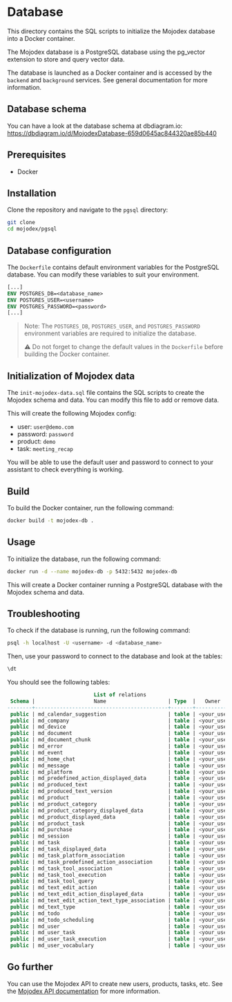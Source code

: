 # Database

This directory contains the SQL scripts to initialize the Mojodex database into a Docker container.

The Mojodex database is a PostgreSQL database using the pg_vector extension to store and query vector data.

The database is launched as a Docker container and is accessed by the `backend` and `background` services. See general documentation for more information.

## Database schema

You can have a look at the database schema at dbdiagram.io:
https://dbdiagram.io/d/MojodexDatabase-659d0645ac844320ae85b440


## Prerequisites

- Docker

## Installation

Clone the repository and navigate to the `pgsql` directory:

```bash
git clone
cd mojodex/pgsql
```

## Database configuration

The `Dockerfile` contains default environment variables for the PostgreSQL database. You can modify these variables to suit your environment.

```Dockerfile
[...]
ENV POSTGRES_DB=<database_name>
ENV POSTGRES_USER=<username>
ENV POSTGRES_PASSWORD=<password>
[...]
```

> Note: The `POSTGRES_DB`, `POSTGRES_USER`, and `POSTGRES_PASSWORD` environment variables are required to initialize the database.
> 
> ⚠️ Do not forget to change the default values in the `Dockerfile` before building the Docker container.

## Initialization of Mojodex data

The `init-mojodex-data.sql` file contains the SQL scripts to create the Mojodex schema and data. You can modify this file to add or remove data.

This will create the following Mojodex config:
- user: `user@demo.com`
- password: `password`
- product: `demo`
- task: `meeting_recap`

You will be able to use the default user and password to connect to your assistant to check everything is working.


## Build

To build the Docker container, run the following command:

```bash
docker build -t mojodex-db .
```

## Usage

To initialize the database, run the following command:

```bash
docker run -d --name mojodex-db -p 5432:5432 mojodex-db
```

This will create a Docker container running a PostgreSQL database with the Mojodex schema and data.

## Troubleshooting

To check if the database is running, run the following command:

```bash
psql -h localhost -U <username> -d <database_name>
```

Then, use your password to connect to the database and look at the tables:

```sql
\dt
```

You should see the following tables:

```sql
                            List of relations
 Schema |                   Name                    | Type  |   Owner    
--------+-------------------------------------------+-------+------------
 public | md_calendar_suggestion                    | table | <your_user>
 public | md_company                                | table | <your_user>
 public | md_device                                 | table | <your_user>
 public | md_document                               | table | <your_user>
 public | md_document_chunk                         | table | <your_user>
 public | md_error                                  | table | <your_user>
 public | md_event                                  | table | <your_user>
 public | md_home_chat                              | table | <your_user>
 public | md_message                                | table | <your_user>
 public | md_platform                               | table | <your_user>
 public | md_predefined_action_displayed_data       | table | <your_user>
 public | md_produced_text                          | table | <your_user>
 public | md_produced_text_version                  | table | <your_user>
 public | md_product                                | table | <your_user>
 public | md_product_category                       | table | <your_user>
 public | md_product_category_displayed_data        | table | <your_user>
 public | md_product_displayed_data                 | table | <your_user>
 public | md_product_task                           | table | <your_user>
 public | md_purchase                               | table | <your_user>
 public | md_session                                | table | <your_user>
 public | md_task                                   | table | <your_user>
 public | md_task_displayed_data                    | table | <your_user>
 public | md_task_platform_association              | table | <your_user>
 public | md_task_predefined_action_association     | table | <your_user>
 public | md_task_tool_association                  | table | <your_user>
 public | md_task_tool_execution                    | table | <your_user>
 public | md_task_tool_query                        | table | <your_user>
 public | md_text_edit_action                       | table | <your_user>
 public | md_text_edit_action_displayed_data        | table | <your_user>
 public | md_text_edit_action_text_type_association | table | <your_user>
 public | md_text_type                              | table | <your_user>
 public | md_todo                                   | table | <your_user>
 public | md_todo_scheduling                        | table | <your_user>
 public | md_user                                   | table | <your_user>
 public | md_user_task                              | table | <your_user>
 public | md_user_task_execution                    | table | <your_user>
 public | md_user_vocabulary                        | table | <your_user>
```

## Go further

You can use the Mojodex API to create new users, products, tasks, etc.
See the [Mojodex API documentation](#) for more information.